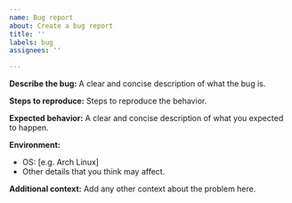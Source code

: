 ```yaml
---
name: Bug report
about: Create a bug report
title: ''
labels: bug
assignees: ''

---
```


**Describe the bug:**
A clear and concise description of what the bug is.

**Steps to reproduce:**
Steps to reproduce the behavior.

**Expected behavior:**
A clear and concise description of what you expected to happen.

**Environment:**
 - OS: [e.g. Arch Linux]
 - Other details that you think may affect.

**Additional context:**
Add any other context about the problem here.
